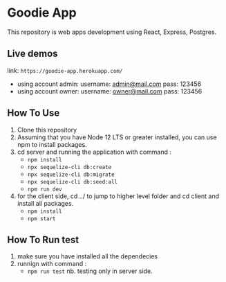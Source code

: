 # Goodie App

This repository is web apps development using React, Express, Postgres.

## Live demos
link: `https://goodie-app.herokuapp.com/`
- using account admin: username: admin@mail.com pass: 123456
- using account owner: username: owner@mail.com pass: 123456

## How To Use

1. Clone this repository
2. Assuming that you have Node 12 LTS or greater installed, you can use npm to install packages.
3. cd server and running the application with command :
   - `npm install`
   - `npx sequelize-cli db:create`
   - `npx sequelize-cli db:migrate`
   - `npx sequelize-cli db:seed:all`
   - `npm run dev`
4. for the client side, cd ../ to jump to higher level folder and cd client and install all packages.
   - `npm install`
   - `npm start`

## How To Run test

1. make sure you have installed all the dependecies
2. runnign with command :
   - `npm run test`
nb. testing only in server side.
